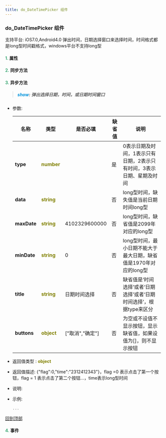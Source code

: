 ```yaml
---
title: do_DateTimePicker 组件
---
```


### do_DateTimePicker 组件

 支持平台: iOS7.0,Android4.0
 弹出时间，日期选择窗口来选择时间，时间格式都是long型时间戳格式，windows平台不支持long型

#### <font color ='#40A977'>**1.**</font> 属性

#### <font color ='#40A977'>**2.**</font> 同步方法

#### <font color ='#40A977'>**3.**</font> 异步方法

>##### <font color ='#0092db'>**show**</font>: 弹出选择日期，时间，或日期时间窗口

- 参数:

  名称 | 类型 |是否必填|缺省值|说明
  ---- |-------------  |--------------|--------|------
  **type** |<font color ='#808000'>**number**</font> |  | 是|0表示日期及时间，1表示只有日期，2表示只有时间，3表示日期、星期及时间
  **data** |<font color ='#808000'>**string**</font> |  | 否|long型时间，缺失值是当前日期时间long型
  **maxDate** |<font color ='#808000'>**string**</font> | 4102329600000 | 否|long型时间，缺省值是2099年对应的long型
  **minDate** |<font color ='#808000'>**string**</font> | 0 | 否|long型时间，最小日期不能大于最大日期，缺省值是1970年对应的long型
  **title** |<font color ='#808000'>**string**</font> | 日期时间选择 | 否|缺省值是‘时间选择’或者‘日期选择’或者‘日期时间选择’，根据type来区分
  **buttons** |<font color ='#808000'>**object**</font> | ["取消","确定"] | 否|为空或不设值不显示按钮，显示缺省值，如果设值为[]，则不显示按钮
- 返回值类型 : <font color ='#808000'>**object**</font>
- 返回值描述: {"flag":0,"time":"2312412343"}，flag =0 表示点击了第一个按钮，flag = 1 表示点击了第二个按钮...，time表示long型时间
- 说明: 
- 示例:

  ```javascript
  ...

  ```

[回到顶部](#top)


#### <font color ='#40A977'>**4.**</font> 事件


